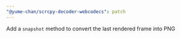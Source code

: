 ```yaml
---
"@yume-chan/scrcpy-decoder-webcodecs": patch
---
```


Add a `snapshot` method to convert the last rendered frame into PNG
